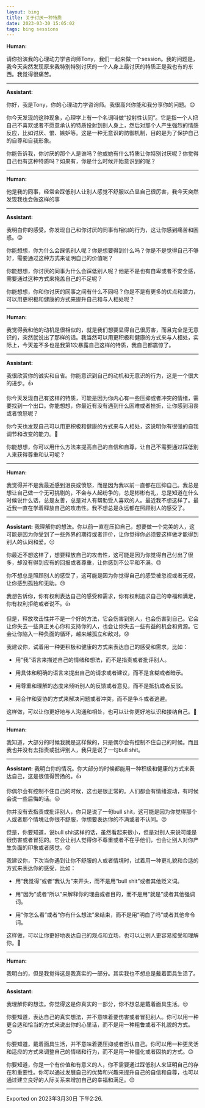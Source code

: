 ```yaml
---
layout: bing
title: 关于讨厌一种特质
date: 2023-03-30 15:05:02
tags: bing sessions
---
```


**Human:**

 请你扮演我的心理动力学咨询师Tony，我们一起来做一个session。我的问题是，我今天突然发现原来我特别特别讨厌的一个人身上最讨厌的特质正是我也有的东西。我觉得很痛苦。

***

**Assistant:**

你好，我是Tony，你的心理动力学咨询师。我很高兴你能和我分享你的问题。😊


你今天发现的这种现象，心理学上有一个名词叫做“投射性认同”。它是指一个人把自己不喜欢或者不愿意承认的特质投射到别人身上，然后对那个人产生强烈的情感反应，比如讨厌、恨、嫉妒等。这是一种无意识的防御机制，目的是为了保护自己的自尊和自我形象。


你能告诉我，你讨厌的那个人是谁吗？他或她有什么特质让你特别讨厌呢？你觉得自己也有这种特质吗？如果有，你是什么时候开始意识到的呢？



***

**Human:**

 他是我的同事，经常会踩低别人让别人感觉不舒服以凸显自己很厉害，我今天突然发现我也会做这样的事

***

**Assistant:**

我明白你的感受。你发现自己和你讨厌的同事有相似的行为，这让你感到痛苦和困惑。😔


你能想想，你为什么会踩低别人呢？你是想要得到什么吗？你是不是觉得自己不够好，需要通过这种方式来证明自己的价值呢？


你能想想，你讨厌的同事为什么会踩低别人呢？他是不是也有自卑或者不安全感，需要通过这种方式来掩盖自己的不足呢？


你能想想，你和你讨厌的同事之间有什么不同吗？你是不是有更多的优点和潜力，可以用更积极和健康的方式来提升自己和与人相处呢？



***

**Human:**

 我觉得我和他的动机是很相似的，就是我们想要显得自己很厉害，而且完全是无意识的，突然就说出了那样的话。我当然可以用更积极和健康的方式来与人相处，实际上，今天差不多也是我第1次暴露自己这样的特质，我自己都震惊了。

***

**Assistant:**

我很欣赏你的诚实和自省。你能意识到自己的动机和无意识的行为，这是一个很大的进步。👍


你今天发现自己有这样的特质，可能是因为你内心有一些压抑或者冲突的情绪，需要找到一个出口。你能想想，你最近有没有遇到什么困难或者挫折，让你感到沮丧或者愤怒呢？


你今天也发现自己可以用更积极和健康的方式来与人相处，这说明你有很强的自我调节和改变的能力。👏


你能想想，你可以用什么方法来提高自己的自信和自尊，让自己不需要通过踩低别人来获得尊重和认可呢？



***

**Human:**

 我觉得并不是我最近感到沮丧或愤怒，而是因为我以前一直都在压抑自己。我总是想让自己做一个无可挑剔的，不会与人起纷争的，总是彬彬有礼，总是知道在什么时候说什么话，总是友善，总是对人有帮助受人喜欢的人。最近我不想这样了。最近我一直在学着释放自己的攻击性。我不想总是永远都在照顾别人的感受了。

***

**Assistant:**
我理解你的想法。你以前一直在压抑自己，想要做一个完美的人，这可能是因为你受到了一些外界的期待或者评价，让你觉得你必须要这样做才能得到别人的认同和爱。😔


你最近不想这样了，想要释放自己的攻击性，这可能是因为你觉得自己付出了很多，却没有得到应有的回报或者尊重，让你感到不公平和不满。😠


你不想总是照顾别人的感受了，这可能是因为你觉得自己的感受被忽视或者无视，让你感到孤独和无助。😢


我想告诉你，你有权利表达自己的感受和需求，你有权利追求自己的幸福和满足，你有权利拒绝或者说不。👍


但是，释放攻击性并不是一个好的方法，它会伤害到别人，也会伤害到自己。它会让你失去一些真正关心你和支持你的人，也会让你失去一些有益的机会和资源。它会让你陷入一种负面的循环，越来越孤立和敌对。😞


我建议你，试着用一种更积极和健康的方式来表达自己的感受和需求，比如：



- 用“我”语言来描述自己的情绪和想法，而不是指责或者批评别人。

- 用具体和明确的语言来提出自己的请求或者建议，而不是含糊或者暗示。

- 用尊重和理解的态度来倾听别人的反馈或者意见，而不是抵抗或者反驳。

- 用合作和妥协的方式来解决问题或者冲突，而不是争斗或者逃避。




这样做，可以让你更好地与人沟通和相处，也可以让你更好地认识和接纳自己。👏



***

**Human:**

 我知道，大部分的时候我就是这样做的，只是偶尔会有控制不住自己的时候。而且我也并没有去指责或批评别人，我只是说了一句bull shit。

***

**Assistant:**
我明白你的情况。你大部分的时候都能用一种积极和健康的方式来表达自己，这是很值得赞扬的。👍


你偶尔会有控制不住自己的时候，这也是很正常的。人们都会有情绪波动，有时候会说一些后悔的话。😔


你并没有去指责或批评别人，你只是说了一句bull shit，这可能是因为你觉得那个人或者那个情境让你很不舒服，你想要表达你的不满或者不认同。😠


但是，你要知道，说bull shit这样的话，虽然看起来很小，但是对别人来说可能是很伤害或者冒犯的。它会让别人觉得你不尊重或者不在乎他们，也会让别人对你产生负面的印象或者感觉。😞


我建议你，下次当你遇到让你不舒服的人或者情境时，试着用一种更礼貌和合适的方式来表达你的感受，比如：



- 用“我觉得”或者“我认为”来开头，而不是用“bull shit”或者其他贬义词。

- 用“因为”或者“所以”来解释你的理由或者目的，而不是用“就是”或者其他强调词。

- 用“你怎么看”或者“你有什么想法”来结束，而不是用“明白了吗”或者其他命令词。




这样做，可以让你更好地表达自己的观点和立场，也可以让别人更容易接受和理解你。👏



***

**Human:**

 我明白的，但是我觉得这是我真实的一部分。其实我也不想总是戴着面具生活了。

***

**Assistant:**

我理解你的想法。你觉得这是你真实的一部分，你不想总是戴着面具生活。😔


你要知道，表达自己的真实想法，并不意味着要伤害或者冒犯别人。你可以用一种更合适和恰当的方式来说出你的心里话，而不是用一种粗鲁或者不礼貌的方式。😊


你要知道，戴着面具生活，并不意味着要压抑或者否认自己。你可以用一种更灵活和适应的方式来调整自己的情绪和行为，而不是用一种僵化或者固执的方式。😊


你要知道，你是一个有价值和有意义的人，你不需要通过踩低别人来证明自己的存在和重要性。你可以通过发展自己的优势和兴趣来提升自己的自信和自尊，也可以通过建立良好的人际关系来增加自己的幸福和满足。😊



***

Exported on 2023年3月30日 下午2:26.